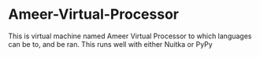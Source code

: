 # Ameer-Virtual-Processor
This is virtual machine named Ameer Virtual Processor to which languages can be to, and be ran. This runs well with either Nuitka or PyPy
